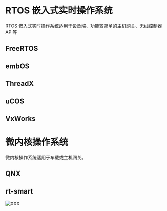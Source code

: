 # RTOS 嵌入式实时操作系统

RTOS 嵌入式实时操作系统适用于设备端、功能较简单的主机网关、无线控制器 AP 等

## FreeRTOS 

## embOS

## ThreadX

## uCOS

## VxWorks



# 微内核操作系统

微内核操作系统适用于车载或主机网关。

## QNX

## rt-smart





![XXX](figures/XXX.jpg)



